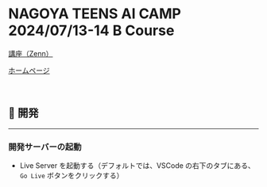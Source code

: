 # NAGOYA TEENS AI CAMP 2024/07/13-14 B Course

[講座（Zenn）](https://zenn.dev/itnav_gura/books/a7cd3d05125e01)

[ホームページ](https://nt-aicamp.com)

<br />

## 🎱 開発

---

### 開発サーバーの起動

-   Live Server を起動する（デフォルトでは、VSCode の右下のタブにある、`Go Live` ボタンをクリックする）
